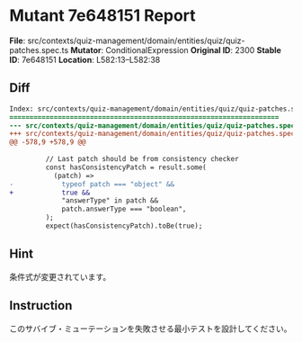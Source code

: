 # Mutant 7e648151 Report

**File**: src/contexts/quiz-management/domain/entities/quiz/quiz-patches.spec.ts
**Mutator**: ConditionalExpression
**Original ID**: 2300
**Stable ID**: 7e648151
**Location**: L582:13–L582:38

## Diff

```diff
Index: src/contexts/quiz-management/domain/entities/quiz/quiz-patches.spec.ts
===================================================================
--- src/contexts/quiz-management/domain/entities/quiz/quiz-patches.spec.ts	original
+++ src/contexts/quiz-management/domain/entities/quiz/quiz-patches.spec.ts	mutated #2300
@@ -578,9 +578,9 @@
 
         // Last patch should be from consistency checker
         const hasConsistencyPatch = result.some(
           (patch) =>
-            typeof patch === "object" &&
+            true &&
             "answerType" in patch &&
             patch.answerType === "boolean",
         );
         expect(hasConsistencyPatch).toBe(true);
```

## Hint

条件式が変更されています。

## Instruction

このサバイブ・ミューテーションを失敗させる最小テストを設計してください。
